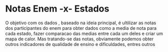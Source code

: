 # Notas Enem -x- Estados
O objetivo com os dados , baseado na ideia principal, é ultilizar as notas dos participantes do enem para obter dados como a media de nota para cada estado, fazer comparacao das medias entre cada um deles e criar um mapa de calor.
Mas tratando-se das notas, obviamente podemos obter outros indicadores de qualidade de ensino e dificuldades, entres outros

